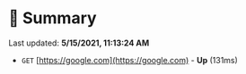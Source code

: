 # 📖 Summary
Last updated: **5/15/2021, 11:13:24 AM**

- `GET` [https://google.com](https://google.com) - **Up** (131ms)

